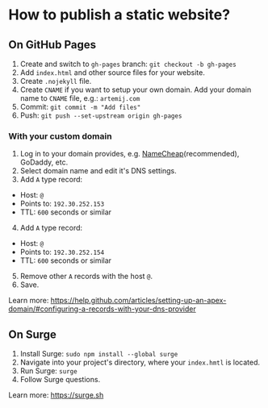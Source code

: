 # How to publish a static website?

## On GitHub Pages

1. Create and switch to `gh-pages` branch: `git checkout -b gh-pages`
2. Add `index.html` and other source files for your website.
3. Create `.nojekyll` file.
4. Create `CNAME` if you want to setup your own domain. Add your domain name to `CNAME` file, e.g.: `artemij.com`
5. Commit: `git commit -m "Add files"`
6. Push: `git push --set-upstream origin gh-pages`

### With your custom domain

1. Log in to your domain provides, e.g. [NameCheap](https://www.namecheap.com/)(recommended), GoDaddy, etc.
2. Select domain name and edit it's DNS settings.
3. Add `A` type record:
  + Host: `@`
  + Points to: `192.30.252.153`
  + TTL: `600` seconds or similar
4. Add `A` type record:
  + Host: `@`
  + Points to: `192.30.252.154`
  + TTL: `600` seconds or similar
5. Remove other `A` records with the host `@`.
5. Save.

Learn more: https://help.github.com/articles/setting-up-an-apex-domain/#configuring-a-records-with-your-dns-provider

## On Surge

1. Install Surge: `sudo npm install --global surge`
2. Navigate into your project's directory, where your `index.hmtl` is located.
3. Run Surge: `surge`
4. Follow Surge questions.

Learn more: https://surge.sh